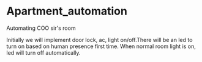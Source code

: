 # Apartment_automation
Automating COO sir's room


Initially we will implement door lock, ac, light on/off.There will be an led to turn on based on human presence first time. 
When normal room light is on, led will turn off automatically.

